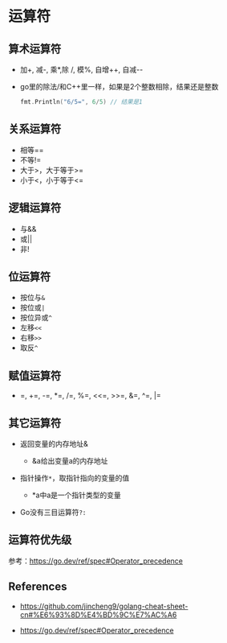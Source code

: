 # 运算符

## 算术运算符

* 加+, 减-, 乘*,除 /, 模%, 自增++, 自减--

* go里的除法/和C++里一样，如果是2个整数相除，结果还是整数

  ```go
  fmt.Println("6/5=", 6/5) // 结果是1
  ```

## 关系运算符

* 相等==
* 不等!=
* 大于>，大于等于>=
* 小于<，小于等于<=

## 逻辑运算符

* 与&&
* 或||
* 非!

## 位运算符

* 按位与`&`
* 按位或`|`
* 按位异或`^`
* 左移`<<`
* 右移`>>`
*  取反`^`

## 赋值运算符

* =, +=, -=, *=, /=, %=, <<=, >>=, &=, ^=, |=

## 其它运算符

* 返回变量的内存地址&
  * &a给出变量a的内存地址
* 指针操作`*`，取指针指向的变量的值
  * *a中a是一个指针类型的变量

* Go没有三目运算符`?:`

## 运算符优先级

参考：https://go.dev/ref/spec#Operator_precedence

## References

* https://github.com/jincheng9/golang-cheat-sheet-cn#%E6%93%8D%E4%BD%9C%E7%AC%A6

* https://go.dev/ref/spec#Operator_precedence

  
